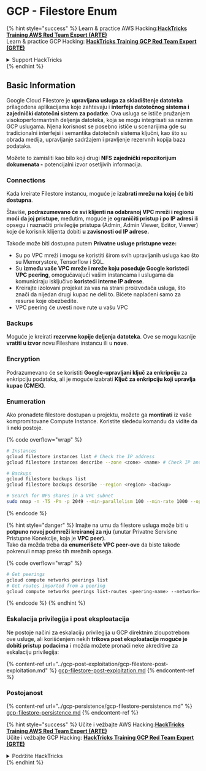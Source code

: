 # GCP - Filestore Enum

{% hint style="success" %}
Learn & practice AWS Hacking:<img src="../../../.gitbook/assets/image (1) (1) (1) (1).png" alt="" data-size="line">[**HackTricks Training AWS Red Team Expert (ARTE)**](https://training.hacktricks.xyz/courses/arte)<img src="../../../.gitbook/assets/image (1) (1) (1) (1).png" alt="" data-size="line">\
Learn & practice GCP Hacking: <img src="../../../.gitbook/assets/image (2) (1).png" alt="" data-size="line">[**HackTricks Training GCP Red Team Expert (GRTE)**<img src="../../../.gitbook/assets/image (2) (1).png" alt="" data-size="line">](https://training.hacktricks.xyz/courses/grte)

<details>

<summary>Support HackTricks</summary>

* Check the [**subscription plans**](https://github.com/sponsors/carlospolop)!
* **Join the** 💬 [**Discord group**](https://discord.gg/hRep4RUj7f) or the [**telegram group**](https://t.me/peass) or **follow** us on **Twitter** 🐦 [**@hacktricks\_live**](https://twitter.com/hacktricks_live)**.**
* **Share hacking tricks by submitting PRs to the** [**HackTricks**](https://github.com/carlospolop/hacktricks) and [**HackTricks Cloud**](https://github.com/carlospolop/hacktricks-cloud) github repos.

</details>
{% endhint %}

## Basic Information

Google Cloud Filestore je **upravljana usluga za skladištenje datoteka** prilagođena aplikacijama koje zahtevaju i **interfejs datotečnog sistema i zajednički datotečni sistem za podatke**. Ova usluga se ističe pružanjem visokoperformantnih deljenja datoteka, koja se mogu integrisati sa raznim GCP uslugama. Njena korisnost se posebno ističe u scenarijima gde su tradicionalni interfejsi i semantika datotečnih sistema ključni, kao što su obrada medija, upravljanje sadržajem i pravljenje rezervnih kopija baza podataka.

Možete to zamisliti kao bilo koji drugi **NFS** **zajednički repozitorijum dokumenata -** potencijalni izvor osetljivih informacija.

### Connections

Kada kreirate Filestore instancu, moguće je **izabrati mrežu na kojoj će biti dostupna**.

Štaviše, **podrazumevano će svi klijenti na odabranoj VPC mreži i regionu moći da joj pristupe**, međutim, moguće je **ograničiti pristup i po IP adresi** ili opsegu i naznačiti privilegije pristupa (Admin, Admin Viewer, Editor, Viewer) koje će korisnik klijenta dobiti **u zavisnosti od IP adrese.**

Takođe može biti dostupna putem **Privatne usluge pristupne veze:**

* Su po VPC mreži i mogu se koristiti širom svih upravljanih usluga kao što su Memorystore, Tensorflow i SQL.
* Su **između vaše VPC mreže i mreže koju poseduje Google koristeći VPC peering**, omogućavajući vašim instancama i uslugama da komuniciraju isključivo **koristeći interne IP adrese**.
* Kreirajte izolovani projekat za vas na strani proizvođača usluga, što znači da nijedan drugi kupac ne deli to. Bićete naplaćeni samo za resurse koje obezbedite.
* VPC peering će uvesti nove rute u vašu VPC

### Backups

Moguće je kreirati **rezervne kopije deljenja datoteka**. Ove se mogu kasnije **vratiti u izvor** novu Fileshare instancu ili u **nove**.

### Encryption

Podrazumevano će se koristiti **Google-upravljani ključ za enkripciju** za enkripciju podataka, ali je moguće izabrati **Ključ za enkripciju koji upravlja kupac (CMEK)**.

### Enumeration

Ako pronađete filestore dostupan u projektu, možete ga **montirati** iz vaše kompromitovane Compute Instance. Koristite sledeću komandu da vidite da li neki postoje.

{% code overflow="wrap" %}
```bash
# Instances
gcloud filestore instances list # Check the IP address
gcloud filestore instances describe --zone <zone> <name> # Check IP and access restrictions

# Backups
gcloud filestore backups list
gcloud filestore backups describe --region <region> <backup>

# Search for NFS shares in a VPC subnet
sudo nmap -n -T5 -Pn -p 2049 --min-parallelism 100 --min-rate 1000 --open 10.99.160.2/20
```
{% endcode %}

{% hint style="danger" %}
Imajte na umu da filestore usluga može biti u **potpuno novoj podmreži kreiranoj za nju** (unutar Privatne Servisne Pristupne Konekcije, koja je **VPC peer**).\
Tako da možda treba da **enumerišete VPC peer-ove** da biste takođe pokrenuli nmap preko tih mrežnih opsega.

{% code overflow="wrap" %}
```bash
# Get peerings
gcloud compute networks peerings list
# Get routes imported from a peering
gcloud compute networks peerings list-routes <peering-name> --network=<network-name> --region=<region> --direction=INCOMING
```
{% endcode %}
{% endhint %}

### Eskalacija privilegija i post eksploatacija

Ne postoje načini za eskalaciju privilegija u GCP direktnim zloupotrebom ove usluge, ali korišćenjem nekih **trikova post eksploatacije moguće je dobiti pristup podacima** i možda možete pronaći neke akreditive za eskalaciju privilegija:

{% content-ref url="../gcp-post-exploitation/gcp-filestore-post-exploitation.md" %}
[gcp-filestore-post-exploitation.md](../gcp-post-exploitation/gcp-filestore-post-exploitation.md)
{% endcontent-ref %}

### Postojanost

{% content-ref url="../gcp-persistence/gcp-filestore-persistence.md" %}
[gcp-filestore-persistence.md](../gcp-persistence/gcp-filestore-persistence.md)
{% endcontent-ref %}

{% hint style="success" %}
Učite i vežbajte AWS Hacking:<img src="../../../.gitbook/assets/image (1) (1) (1) (1).png" alt="" data-size="line">[**HackTricks Training AWS Red Team Expert (ARTE)**](https://training.hacktricks.xyz/courses/arte)<img src="../../../.gitbook/assets/image (1) (1) (1) (1).png" alt="" data-size="line">\
Učite i vežbajte GCP Hacking: <img src="../../../.gitbook/assets/image (2) (1).png" alt="" data-size="line">[**HackTricks Training GCP Red Team Expert (GRTE)**<img src="../../../.gitbook/assets/image (2) (1).png" alt="" data-size="line">](https://training.hacktricks.xyz/courses/grte)

<details>

<summary>Podržite HackTricks</summary>

* Proverite [**planove pretplate**](https://github.com/sponsors/carlospolop)!
* **Pridružite se** 💬 [**Discord grupi**](https://discord.gg/hRep4RUj7f) ili [**telegram grupi**](https://t.me/peass) ili **pratite** nas na **Twitteru** 🐦 [**@hacktricks\_live**](https://twitter.com/hacktricks_live)**.**
* **Podelite hakerske trikove slanjem PR-ova na** [**HackTricks**](https://github.com/carlospolop/hacktricks) i [**HackTricks Cloud**](https://github.com/carlospolop/hacktricks-cloud) github repozitorijume.

</details>
{% endhint %}
